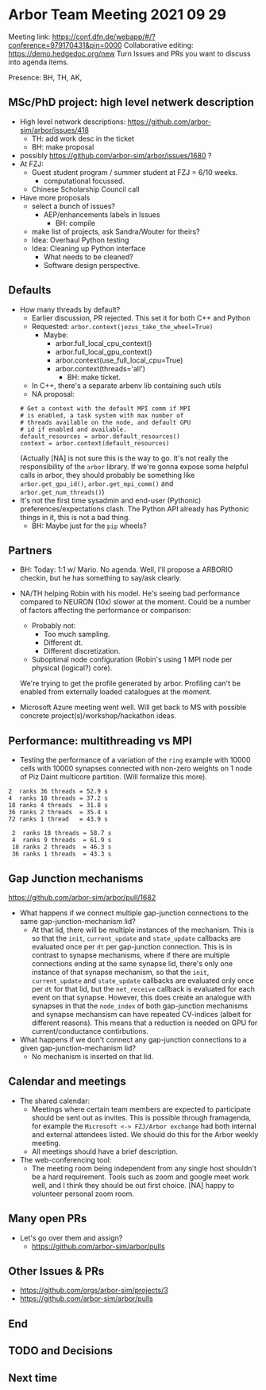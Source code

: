 Arbor Team Meeting 2021 09 29
=============================

Meeting link: https://conf.dfn.de/webapp/#/?conference=979170431&pin=0000
Collaborative editing: https://demo.hedgedoc.org/new
Turn Issues and PRs you want to discuss into agenda items.

Presence: BH, TH, AK, 

## MSc/PhD project: high level netwerk description

* High level network descriptions: https://github.com/arbor-sim/arbor/issues/418
    * TH: add work desc in the ticket
    * BH: make proposal
* possibly https://github.com/arbor-sim/arbor/issues/1680 ?
* At FZJ:
    * Guest student program / summer student at FZJ = 6/10 weeks.
        * computational focussed.
    * Chinese Scholarship Council call
* Have more proposals
    * select a bunch of issues?
        * AEP/enhancements labels in Issues
            * BH: compile 
    * make list of projects, ask Sandra/Wouter for theirs?
    * Idea: Overhaul Python testing
    * Idea: Cleaning up Python interface
        * What needs to be cleaned?
        * Software design perspective.

## Defaults
* How many threads by default?
    * Earlier discussion, PR rejected. This set it for both C++ and Python
    * Requested: `arbor.context(jezus_take_the_wheel=True)`
        * Maybe:
            * arbor.full_local_cpu_context()
            * arbor.full_local_gpu_context()
            * arbor.context(use_full_local_cpu=True)
            * arbor.context(threads='all')
                * BH: make ticket.
    * In C++, there's a separate arbenv lib containing such utils
    * NA proposal:
    ```
    # Get a context with the default MPI comm if MPI
    # is enabled, a task system with max number of
    # threads available on the node, and default GPU
    # id if enabled and available.
    default_resources = arbor.default_resources() 
    context = arbor.context(default_resources)
    ```
    (Actually [NA] is not sure this is the way to go.  It's not really the responsibility of the `arbor` library. If we're gonna expose some helpful calls in arbor, they should probably be something like `arbor.get_gpu_id()`, `arbor.get_mpi_comm()` and `arbor.get_num_threads()`)
* It's not the first time sysadmin and end-user (Pythonic) preferences/expectations clash. The Python API already has Pythonic things in it, this is not a bad thing.
    * BH: Maybe just for the `pip` wheels?

## Partners

* BH: Today: 1:1 w/ Mario. No agenda. Well, I'll propose a ARBORIO checkin, but he has something to say/ask clearly.
* NA/TH helping Robin with his model. He's seeing bad performance compared to NEURON (10x) slower at the moment. Could be a number of factors affecting the performance or comparison: 
  * Probably not:
    * Too much sampling.
    * Different dt.
    * Different discretization.
  * Suboptimal node configuration (Robin's using 1 MPI node per physical (logical?) core). 

  We're trying to get the profile generated by arbor. Profiling can't be enabled from externally loaded catalogues at the moment. 
  
* Microsoft Azure meeting went well. Will get back to MS with possible concrete project(s)/workshop/hackathon ideas.
  
## Performance: multithreading vs MPI
* Testing the performance of a variation of the `ring` example with 10000 cells with 10000 synapses connected with non-zero weights on 1 node of Piz Daint multicore partition. (Will formalize this more). 
 ```
 2  ranks 36 threads = 52.9 s
 4  ranks 18 threads = 37.2 s
 18 ranks 4 threads  = 31.8 s
 36 ranks 2 threads  = 35.4 s
 72 ranks 1 thread   = 43.9 s
 ```
 ```
  2  ranks 18 threads = 58.7 s
  4  ranks 9 threads  = 61.9 s
  18 ranks 2 threads  = 46.3 s
  36 ranks 1 threads  = 43.3 s
  ```

## Gap Junction mechanisms
https://github.com/arbor-sim/arbor/pull/1682
* What happens if we connect multiple gap-junction  connections to the same gap-junction-mechanism lid? 
    * At that lid, there will be multiple instances of the mechanism. This is so that the `init`, `current_update` and `state_update` callbacks are evaluated once per `dt` per gap-junction connection. This is in contrast to synapse mechanisms, where if there are multiple connections ending at the same synapse lid, there's only one instance of that synapse mechanism, so that the `init`, `current_update` and `state_update` callbacks are evaluated only once per `dt` for that lid, but the `net_receive` callback is evaluated for each event on that synapse. However, this does create an analogue with synapses in that the `node_index` of both gap-junction mechanisms and synapse mechansism can have repeated CV-indices (albeit for different reasons). This means that a reduction is needed on GPU for current/conductance contirbutions. 
* What happens if we don't connect any gap-junction  connections to a given gap-junction-mechanism lid? 
    * No mechanism is inserted on that lid.

## Calendar and meetings

* The shared calendar:
    * Meetings where certain team members are expected to participate should be sent out as invites. This is possible through framagenda, for example the `Microsoft <-> FZJ/Arbor exchange` had both internal and external attendees listed. We should do this for the Arbor weekly meeting.
    * All meetings should have a brief description.
* The web-conferencing tool:
    * The meeting room being independent from any single host shouldn't be a hard requirement. Tools such as zoom and google meet work well, and I think they should be out first choice. [NA] happy to volunteer personal zoom room.

## Many open PRs

* Let's go over them and assign?
    * https://github.com/arbor-sim/arbor/pulls


## Other Issues & PRs

* https://github.com/orgs/arbor-sim/projects/3
* https://github.com/arbor-sim/arbor/pulls

## End

TODO and Decisions
------------------

Next time
---------

